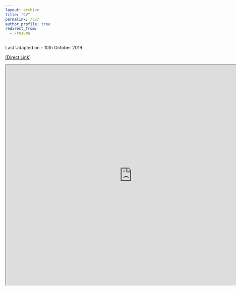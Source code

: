```yaml
---
layout: archive
title: "CV"
permalink: /cv/
author_profile: true
redirect_from:
  - /resume
---
```


Last Udapted on - 10th October 2019

[[Direct Link]](https://drive.google.com/file/d/1ieUDZLAf2dSRf_8B-GwonpYLKjzNfH8G/preview)

<iframe src="https://drive.google.com/file/d/1ieUDZLAf2dSRf_8B-GwonpYLKjzNfH8G/preview" width="800" height="700"></iframe>